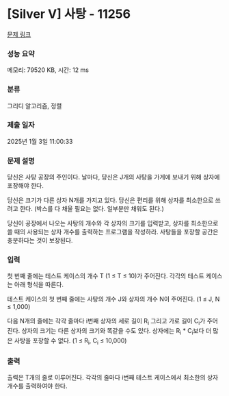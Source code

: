 # [Silver V] 사탕 - 11256 

[문제 링크](https://www.acmicpc.net/problem/11256) 

### 성능 요약

메모리: 79520 KB, 시간: 12 ms

### 분류

그리디 알고리즘, 정렬

### 제출 일자

2025년 1월 3일 11:00:33

### 문제 설명

<p>당신은 사탕 공장의 주인이다. 날마다, 당신은 J개의 사탕을 가게에 보내기 위해 상자에 포장해야 한다.</p>

<p>당신은 크기가 다른 상자 N개를 가지고 있다. 당신은 편리를 위해 상자를 최소한으로 쓰려고 한다. (박스를 다 채울 필요는 없다. 일부분만 채워도 된다.)</p>

<p>당신이 공장에서 나오는 사탕의 개수와 각 상자의 크기를 입력받고, 상자를 최소한으로 쓸 때의 사용되는 상자 개수를 출력하는 프로그램을 작성하라. 사탕들을 포장할 공간은 충분하다는 것이 보장된다.</p>

### 입력 

 <p>첫 번째 줄에는 테스트 케이스의 개수 T (1 ≤ T ≤ 10)가 주어진다. 각각의 테스트 케이스는 아래 형식을 따른다.</p>

<p>테스트 케이스의 첫 번째 줄에는 사탕의 개수 J와 상자의 개수 N이 주어진다. (1 ≤ J, N ≤ 1,000)</p>

<p>다음 N개의 줄에는 각각 줄마다 i번째 상자의 세로 길이 R<sub>i</sub> 그리고 가로 길이 C<sub>i</sub>가 주어진다. 상자의 크기는 다른 상자의 크기와 똑같을 수도 있다. 상자에는 R<sub>i</sub> * C<sub>i</sub>보다 더 많은 사탕을 포장할 수 없다. (1 ≤ R<sub>i</sub>, C<sub>i</sub> ≤ 10,000)</p>

### 출력 

 <p>출력은 T개의 줄로 이루어진다. 각각의 줄마다 i번째 테스트 케이스에서 최소한의 상자 개수를 출력하여야 한다.</p>

